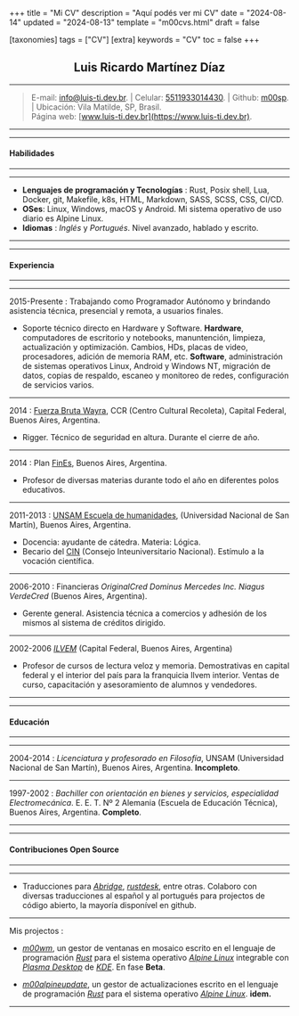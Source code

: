 +++
title = "Mi CV"
description = "Aquí podés ver mi CV"
date = "2024-08-14"
updated = "2024-08-13"
template = "m00cvs.html"
draft = false

[taxonomies]
tags = ["CV"]
[extra]
keywords = "CV"
toc = false
+++

## <center>Luis Ricardo Martínez Díaz</center>

---
>E-mail: <info@luis-ti.dev.br>. | Celular: [5511933014430](tel:+5511933014430). | Github: [m00sp](https://github.com/m00sp). | Ubicación: Vila Matilde, SP, Brasil. </br> Página web: [www.luis-ti.dev.br](https://www.luis-ti.dev.br).
----
----
#### **Habilidades**
-------
----
- **Lenguajes de programación y Tecnologías**
:	Rust, Posix shell, Lua, Docker, git, Makefile, k8s, HTML,  Markdown, SASS, SCSS, CSS, CI/CD. </br>
- **OSes**:	Linux, Windows, macOS y Android. Mi sistema operativo de uso diario es Alpine Linux. </br>
- **Idiomas**
:   *Inglés* y *Portugués*. Nivel avanzado, hablado y escrito.

----
----
#### **Experiencia**
-----------
----
2015-Presente
:	Trabajando como Programador Autónomo y brindando asistencia técnica, presencial y remota, a usuarios finales.
- Soporte técnico directo en Hardware y Software. **Hardware**, computadores de escritorio y notebooks, manuntención, limpieza, actualización y optimización. Cambios, HDs, placas de video, procesadores, adición de memoria RAM, etc. **Software**,  administración de sistemas operativos Linux, Android y Windows NT, migración de datos, copias de respaldo, escaneo y monitoreo de redes, configuración de servicios varios.

----
2014
:	[Fuerza Bruta Wayra](https://www.youtube.com/watch?v=FYszthdJU8c&pp=ygUXZnVlcnphIGJydXRhIHdheXJhIDIwMTQ%3D), CCR (Centro Cultural Recoleta), Capital Federal, Buenos Aires, Argentina.
- Rigger. Técnico de seguridad en altura. Durante el cierre de año.

----
2014
:	Plan [FinEs](https://www.argentina.gob.ar/educacion/fines), Buenos Aires, Argentina.
- Profesor de diversas materias durante todo el año en diferentes polos educativos.

----
2011-2013
:   [UNSAM Escuela de humanidades](https://www.unsam.edu.ar/escuelas/eh/), (Universidad Nacional de San Martín), Buenos Aires, Argentina.

- Docencia: ayudante de cátedra. Materia: Lógica.
- Becario del [CIN](https://www.cin.edu.ar/) (Consejo Inteuniversitario Nacional). Estímulo a la vocación científica.

----
2006-2010
:   Financieras *OriginalCred*  *Dominus Mercedes Inc.* *Niagus* *VerdeCred* (Buenos Aires, Argentina).

- Gerente general. Asistencia técnica a comercios y adhesión de los mismos al sistema de créditos dirigido.

----
2002-2006 *[ILVEM](https://ilvem.com/)* (Capital Federal, Buenos Aires, Argentina)

- Profesor de cursos de lectura veloz y memoria. Demostrativas en capital federal y el interior del país para la franquicia Ilvem interior. Ventas de curso, capacitación y asesoramiento de alumnos y vendedores.

----
----
#### **Educación**
----
----
2004-2014
:       *Licenciatura y profesorado en Filosofía*, UNSAM (Universidad Nacional de San Martín), Buenos Aires, Argentina. **Incompleto**.

----
1997-2002
:       *Bachiller con orientación en bienes y servicios, especialidad Electromecánica*. E. E. T. Nº 2 Alemania (Escuela de Educación Técnica), Buenos Aires, Argentina. **Completo**.

----
----
#### **Contribuciones Open Source**
----
----
- Traducciones para *[Abridge](https://github.com/jieiku/abridge)*, *[rustdesk](https://github.com/rustdesk/rustdesk-server-demo)*, entre otras. Colaboro con diversas traducciones al español y al portugués para projectos de código abierto, la mayoría disponível en github.

----
Mis projectos
:
- *[m00wm](https://github.com/m00sp/m00wm)*, un gestor de ventanas en mosaico escrito en el lenguaje de programación *[Rust](https://rust-lang.org)* para el sistema operativo *[Alpine Linux](https://alpinelinux.org)* integrable con *[Plasma Desktop](https://kde.org/plasma-desktop/)* de *[KDE](https://kde.org)*. En fase **Beta**.

- *[m00alpineupdate](https://github.com/m00sp/m00alpineupdate)*, un gestor de actualizaciones escrito en el lenguaje de programación *[Rust](https://rust-lang.org)* para el sistema operativo *[Alpine Linux](https://alpinelinux.org)*.  **idem.**

----
